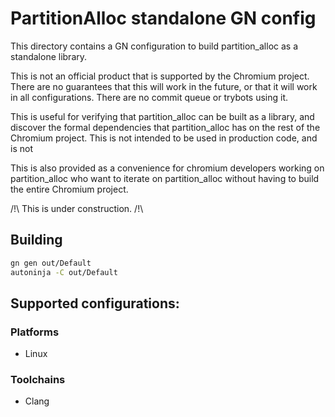 # PartitionAlloc standalone GN config

This directory contains a GN configuration to build partition_alloc as a
standalone library.

This is not an official product that is supported by the Chromium project. There
are no guarantees that this will work in the future, or that it will work in
all configurations. There are no commit queue or trybots using it.

This is useful for verifying that partition_alloc can be built as a library, and
discover the formal dependencies that partition_alloc has on the rest of the
Chromium project. This is not intended to be used in production code, and is not

This is also provided as a convenience for chromium developers working on
partition_alloc who want to iterate on partition_alloc without having to build
the entire Chromium project.

/!\ This is under construction. /!\

## Building

```sh
gn gen out/Default
autoninja -C out/Default
```

## Supported configurations:

### Platforms
- Linux

### Toolchains
- Clang
